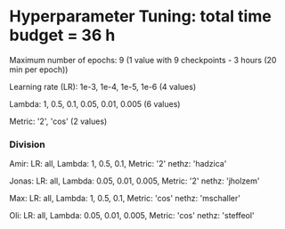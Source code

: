 # Hyperparameter Tuning: total time budget = 36 h

Maximum number of epochs: 9                                                     (1 value with 9 checkpoints - 3 hours (20 min per epoch))

Learning rate (LR): 1e-3, 1e-4, 1e-5, 1e-6                                      (4 values)

Lambda: 1, 0.5, 0.1, 0.05, 0.01, 0.005                                          (6 values)

Metric: '2', 'cos'                                                              (2 values)


### Division

Amir:   LR: all,    Lambda: 1, 0.5, 0.1,          Metric: '2'   nethz: 'hadzica'

Jonas:  LR: all,    Lambda: 0.05, 0.01, 0.005,    Metric: '2'   nethz: 'jholzem'

Max:    LR: all,    Lambda: 1, 0.5, 0.1,          Metric: 'cos'   nethz: 'mschaller'

Oli:    LR: all,    Lambda: 0.05, 0.01, 0.005,    Metric: 'cos'   nethz: 'steffeol'
